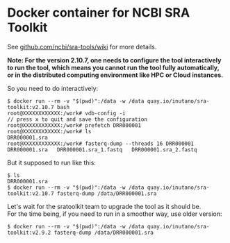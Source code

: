# Docker container for NCBI SRA Toolkit

See [github.com/ncbi/sra-tools/wiki](https://github.com/ncbi/sra-tools/wiki/) for more details.

**Note: For the version 2.10.7, one needs to configure the tool interactively to run the tool, which means you cannot run the tool fully automatically, or in the distributed computing environment like HPC or Cloud instances.**

So you need to do interactively:

```
$ docker run --rm -v "$(pwd)":/data -w /data quay.io/inutano/sra-toolkit:v2.10.7 bash
root@XXXXXXXXXXXX:/work# vdb-config -i
// press x to quit and save the configuration
root@XXXXXXXXXXXX:/work# prefetch DRR000001
root@XXXXXXXXXXXX:/work# ls
DRR000001.sra
root@XXXXXXXXXXXX:/work# fasterq-dump --threads 16 DRR000001
DRR000001.sra	DRR000001.sra_1.fastq	DRR000001.sra_2.fastq
```

But it supposed to run like this:

```
$ ls
DRR000001.sra
$ docker run --rm -v "$(pwd)":/data -w /data quay.io/inutano/sra-toolkit:v2.10.7 fasterq-dump /data/DRR000001.sra
```

Let's wait for the sratoolkit team to upgrade the tool as it should be.  
For the time being, if you need to run in a smoother way, use older version:

```
$ docker run --rm -v "$(pwd)":/data -w /data quay.io/inutano/sra-toolkit:v2.9.2 fasterq-dump /data/DRR000001.sra
```
